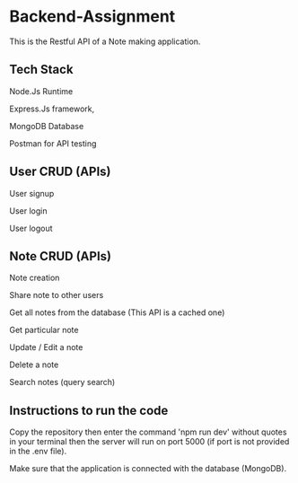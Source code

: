 # Backend-Assignment
This is the Restful API of a Note making application.

## Tech Stack
  Node.Js Runtime
  
  Express.Js framework,
  
  MongoDB Database
  
  Postman for API testing

## User CRUD (APIs)
  User signup
  
  User login
  
  User logout

## Note CRUD (APIs)
  Note creation

  Share note to other users

  Get all notes from the database (This API is a cached one)

  Get particular note 

  Update / Edit a note

  Delete a note

  Search notes (query search)

## Instructions to run the code
  Copy the repository then enter the command 'npm run dev' without quotes in your    terminal then the server will run on port 5000 (if port is not provided in the .env file).
  
  Make sure that the application is connected with the database (MongoDB).
